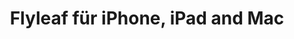 ---
title: Flyleaf für iPhone, iPad and Mac
lang: de
description: Später-Lesen-App mit Blättern im Buchstil
excerpt: Später-Lesen-App mit modernem Design, iCloud-Synchronisation und Seitenblättern im Buchstil.
link: /de/project/flyleaf
image: /images/projects/flyleaf-mac-icon.png
categories: [SwiftUI, App]
featured: true
---